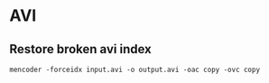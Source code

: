 # AVI

## Restore broken avi index

```
mencoder -forceidx input.avi -o output.avi -oac copy -ovc copy
```
